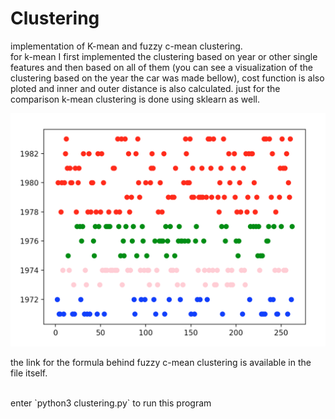 # Clustering 

implementation of K-mean and fuzzy c-mean clustering. <br>
for k-mean I first implemented the clustering based on year or other single features and then based on all of them (you can see a visualization of the clustering based on the year the car was made bellow), cost function is also ploted and inner and outer distance is also calculated. just for the comparison k-mean clustering is done using sklearn as well. <br>

<img src="./results/year.png"><br>

the link for the formula behind fuzzy c-mean clustering is available in the file itself. 

<br>
enter `python3 clustering.py` to run this program 